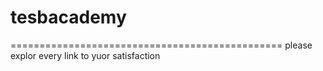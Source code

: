 # tesbacademy
===============================================
please explor every link to yuor satisfaction